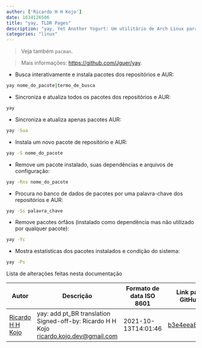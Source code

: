 ```yaml
---
author: ['Ricardo H H Kojo']
date: 1634126506
title: "yay, TLDR Pages"
description: "yay, Yet Another Yogurt: Um utilitário de Arch Linux para compilar e instalar pacotes do AUR (Arch User Repository)."
categories: "linux"
---
```

> Veja também `pacman`.

> Mais informações: <https://github.com/Jguer/yay>.

- Busca interativamente e instala pacotes dos repositórios e AUR:

```bash
yay nome_do_pacote|termo_de_busca
```

- Sincroniza e atualiza todos os pacotes dos repositórios e AUR:

```bash
yay
```

- Sincroniza e atualiza apenas pacotes AUR:

```bash
yay -Sua
```

- Instala um novo pacote de repositório e AUR:

```bash
yay -S nome_do_pacote
```

- Remove um pacote instalado, suas dependências e arquivos de configuração:

```bash
yay -Rns nome_do_pacote
```

- Procura no banco de dados de pacotes por uma palavra-chave dos repositórios e AUR:

```bash
yay -Ss palavra_chave
```

- Remove pacotes órfãos (instalado como dependência mas não utilizado por qualquer pacote):

```bash
yay -Yc
```

- Mostra estatísticas dos pacotes instalados e condição do sistema:

```bash
yay -Ps
```
Lista de alterações feitas nesta documentação


Autor | Descrição | Formato de data ISO 8601 | Link para GitHub
------|-----|-----|-----
[Ricardo H H Kojo](mailto:ricardo.kojo.dev@gmail.com) | yay: add pt_BR translation Signed-off-by: Ricardo H H Kojo <ricardo.kojo.dev@gmail.com> | 2021-10-13T14:01:46 | [b3e4eea89ca7](https://github.com/tldr-pages/tldr/commit/b3e4eea89ca7f5db7cc29977693797aa9daa6f2f)

